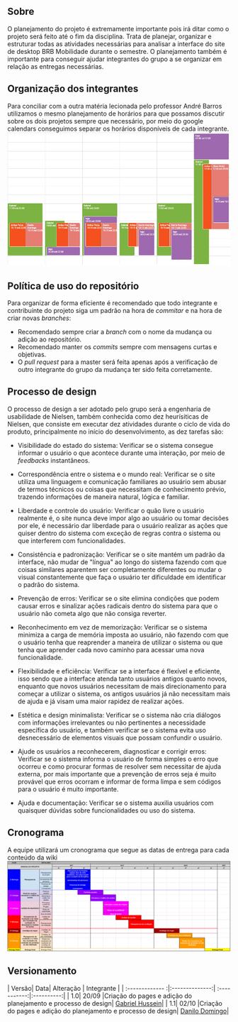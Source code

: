 ## Sobre
  O planejamento do projeto é extremamente importante pois irá ditar como o projeto será feito até o fim da disciplina. Trata de planejar, organizar e estruturar todas as atividades necessárias para analisar a interface do site de desktop BRB Mobilidade durante o semestre. O planejamento também é importante para conseguir ajudar integrantes do grupo a se organizar em relação as entregas necessárias.

## Organização dos integrantes
  Para conciliar com a outra matéria lecionada pelo professor André Barros utilizamos o mesmo planejamento de horários para que possamos discutir sobre os dois projetos sempre que necessário, por meio do google calendars conseguimos separar os horários disponíveis de cada integrante.
![alt text](images/horarios.png)

## Política de uso do repositório
  Para organizar de forma eficiente é recomendado que todo integrante e contribuinte do projeto siga um padrão na hora de _commitar_ e na hora de criar novas _branches_:

- Recomendado sempre criar a _branch_ com o nome da mudança ou adição ao repositório.
- Recomendado manter os _commits_ sempre com mensagens curtas e objetivas.
- O _pull request_ para a master será feita apenas após a verificação de outro integrante do grupo da mudança ter sido feita corretamente.

## Processo de design
  O processo de design a ser adotado pelo grupo será a engenharia de usabilidade de Nielsen, também conhecida como dez heurísiticas de Nielsen, que consiste em executar dez atividades durante o ciclo de vida do produto, principalmente no início do desenvolvimento, as dez tarefas são:

- Visibilidade do estado do sistema: 
Verificar se o sistema consegue informar o usuário o que acontece durante uma interação, por meio de _feedbacks_ instantâneos.

- Correspondência entre o sistema e o mundo real:
Verificar se o site utiliza uma linguagem e comunicação familiares ao usuário sem abusar de termos técnicos ou coisas que necessitam de conhecimento prévio, trazendo informações de maneira natural, lógica e familiar.

- Liberdade e controle do usuário:
Verificar o quão livre o usuário realmente é, o site nunca deve impor algo ao usuário ou tomar decisões por ele, é necessário dar liberdade para o usuário realizar as ações que quiser dentro do sistema com exceção de regras contra o sistema ou que interferem com funcionalidades.

- Consistência e padronização:
Verificar se o site mantém um padrão da interface, não mudar de "língua" ao longo do sistema fazendo com que coisas similares aparentem ser completamente diferentes ou mudar o visual constantemente que faça o usuário ter dificuldade em identificar o padrão do sistema.

- Prevenção de erros:
Verificar se o site elimina condições que podem causar erros e sinalizar ações radicais dentro do sistema para que o usuário não cometa algo que não consiga reverter.

- Reconhecimento em vez de memorização:
Verificar se o sistema minimiza a carga de memória imposta ao usuário, não fazendo com que o usuário tenha que reaprender a maneira de utilizar o sistema ou que tenha que aprender cada novo caminho para acessar uma nova funcionalidade.

- Flexibilidade e eficiência:
Verificar se a interface é flexível e eficiente, isso sendo que a interface atenda tanto usuários antigos quanto novos, enquanto que novos usuários necessitam de mais direcionamento para começar a utilizar o sistema, os antigos usuários já não necessitam mais de ajuda e já visam uma maior rapidez de realizar ações.

- Estética e design minimalista:
Verificar se o sistema não cria diálogos com informações irrelevantes ou não pertinentes a necessidade específica do usuário, e também verificar se o sistema evita uso desnecessário de elementos visuais que possam confundir o usuário.

- Ajude os usuários a reconhecerem, diagnosticar e corrigir erros: 
Verificar se o sistema informa o usuário de forma simples o erro que ocorreu e como procurar formas de resolver sem necessitar de ajuda externa, por mais importante que a prevenção de erros seja é muito provável que erros ocorram e informar de forma limpa e sem códigos para o usuário é muito importante.

- Ajuda e documentação:
Verificar se o sistema auxilia usuários com quaisquer dúvidas sobre funcionalidades ou uso do sistema.

## Cronograma
A equipe utilizará um cronograma que segue as datas de entrega para cada conteúdo da wiki
![alt text](images/cronograma.png)

## Versionamento
| Versão| Data| Alteração | Integrante |
| :------------- :|:--------------:| :-----------:|:----------:|
| 1.0| 20/09 |Criação do pages e adição do planejamento e processo de design| [Gabriel Hussein](https://github.com/GabrielHussein)|
| 1.1| 02/10 |Criação do pages e adição do planejamento e processo de design| [Danilo Domingo](https://github.com/danilow200)|